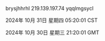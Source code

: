 brysjhhrhl 219.139.197.74 yqqlmgsycl

2024年 10月 31日 星期四 05:20:01 CST

2024年 10月 30日 星期三 21:20:01 GMT
